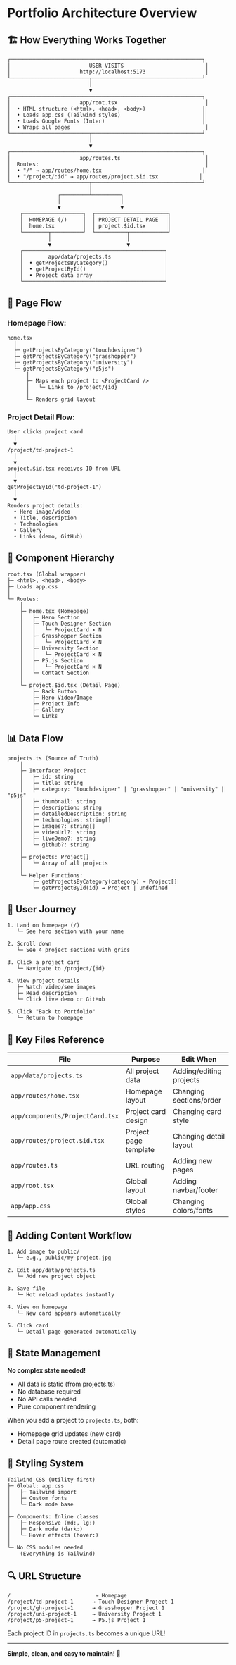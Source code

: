 # Portfolio Architecture Overview

## 🏗️ How Everything Works Together

```
┌─────────────────────────────────────────────────────────────┐
│                         USER VISITS                          │
│                      http://localhost:5173                   │
└─────────────────────────┬───────────────────────────────────┘
                          │
                          ▼
┌─────────────────────────────────────────────────────────────┐
│                      app/root.tsx                            │
│  • HTML structure (<html>, <head>, <body>)                  │
│  • Loads app.css (Tailwind styles)                          │
│  • Loads Google Fonts (Inter)                               │
│  • Wraps all pages                                           │
└─────────────────────────┬───────────────────────────────────┘
                          │
                          ▼
┌─────────────────────────────────────────────────────────────┐
│                      app/routes.ts                           │
│  Routes:                                                     │
│  • "/" → app/routes/home.tsx                                │
│  • "/project/:id" → app/routes/project.$id.tsx             │
└─────────────────────────┬───────────────────────────────────┘
                          │
                ┌─────────┴─────────┐
                │                   │
                ▼                   ▼
    ┌───────────────────┐  ┌───────────────────────┐
    │  HOMEPAGE (/)     │  │ PROJECT DETAIL PAGE   │
    │  home.tsx         │  │ project.$id.tsx       │
    └────────┬──────────┘  └──────────┬────────────┘
             │                        │
             ▼                        ▼
    ┌─────────────────────────────────────────────┐
    │        app/data/projects.ts                 │
    │  • getProjectsByCategory()                  │
    │  • getProjectById()                         │
    │  • Project data array                       │
    └─────────────────────────────────────────────┘
```

## 📄 Page Flow

### Homepage Flow:
```
home.tsx
  │
  ├─ getProjectsByCategory("touchdesigner")
  ├─ getProjectsByCategory("grasshopper")
  ├─ getProjectsByCategory("university")
  └─ getProjectsByCategory("p5js")
      │
      ├─ Maps each project to <ProjectCard />
      │   └─ Links to /project/{id}
      │
      └─ Renders grid layout
```

### Project Detail Flow:
```
User clicks project card
  │
  ▼
/project/td-project-1
  │
  ▼
project.$id.tsx receives ID from URL
  │
  ▼
getProjectById("td-project-1")
  │
  ▼
Renders project details:
  • Hero image/video
  • Title, description
  • Technologies
  • Gallery
  • Links (demo, GitHub)
```

## 🎨 Component Hierarchy

```
root.tsx (Global wrapper)
├─ <html>, <head>, <body>
├─ Loads app.css
│
└─ Routes:
    │
    ├─ home.tsx (Homepage)
    │   ├─ Hero Section
    │   ├─ Touch Designer Section
    │   │   └─ ProjectCard × N
    │   ├─ Grasshopper Section
    │   │   └─ ProjectCard × N
    │   ├─ University Section
    │   │   └─ ProjectCard × N
    │   ├─ P5.js Section
    │   │   └─ ProjectCard × N
    │   └─ Contact Section
    │
    └─ project.$id.tsx (Detail Page)
        ├─ Back Button
        ├─ Hero Video/Image
        ├─ Project Info
        ├─ Gallery
        └─ Links
```

## 📊 Data Flow

```
projects.ts (Source of Truth)
    │
    ├─ Interface: Project
    │   ├─ id: string
    │   ├─ title: string
    │   ├─ category: "touchdesigner" | "grasshopper" | "university" | "p5js"
    │   ├─ thumbnail: string
    │   ├─ description: string
    │   ├─ detailedDescription: string
    │   ├─ technologies: string[]
    │   ├─ images?: string[]
    │   ├─ videoUrl?: string
    │   ├─ liveDemo?: string
    │   └─ github?: string
    │
    ├─ projects: Project[]
    │   └─ Array of all projects
    │
    └─ Helper Functions:
        ├─ getProjectsByCategory(category) → Project[]
        └─ getProjectById(id) → Project | undefined
```

## 🔄 User Journey

```
1. Land on homepage (/)
   └─ See hero section with your name
   
2. Scroll down
   └─ See 4 project sections with grids
   
3. Click a project card
   └─ Navigate to /project/{id}
   
4. View project details
   ├─ Watch video/see images
   ├─ Read description
   └─ Click live demo or GitHub
   
5. Click "Back to Portfolio"
   └─ Return to homepage
```

## 🎯 Key Files Reference

| File | Purpose | Edit When |
|------|---------|-----------|
| `app/data/projects.ts` | All project data | Adding/editing projects |
| `app/routes/home.tsx` | Homepage layout | Changing sections/order |
| `app/components/ProjectCard.tsx` | Project card design | Changing card style |
| `app/routes/project.$id.tsx` | Project page template | Changing detail layout |
| `app/routes.ts` | URL routing | Adding new pages |
| `app/root.tsx` | Global layout | Adding navbar/footer |
| `app/app.css` | Global styles | Changing colors/fonts |

## 🚀 Adding Content Workflow

```
1. Add image to public/
   └─ e.g., public/my-project.jpg

2. Edit app/data/projects.ts
   └─ Add new project object

3. Save file
   └─ Hot reload updates instantly

4. View on homepage
   └─ New card appears automatically

5. Click card
   └─ Detail page generated automatically
```

## 💾 State Management

**No complex state needed!**
- All data is static (from projects.ts)
- No database required
- No API calls needed
- Pure component rendering

When you add a project to `projects.ts`, both:
- Homepage grid updates (new card)
- Detail page route created (automatic)

## 🎨 Styling System

```
Tailwind CSS (Utility-first)
├─ Global: app.css
│   ├─ Tailwind import
│   ├─ Custom fonts
│   └─ Dark mode base
│
├─ Components: Inline classes
│   ├─ Responsive (md:, lg:)
│   ├─ Dark mode (dark:)
│   └─ Hover effects (hover:)
│
└─ No CSS modules needed
    (Everything is Tailwind)
```

## 🔍 URL Structure

```
/                           → Homepage
/project/td-project-1      → Touch Designer Project 1
/project/gh-project-1      → Grasshopper Project 1
/project/uni-project-1     → University Project 1
/project/p5-project-1      → P5.js Project 1
```

Each project ID in `projects.ts` becomes a unique URL!

---

**Simple, clean, and easy to maintain! 🎉**

